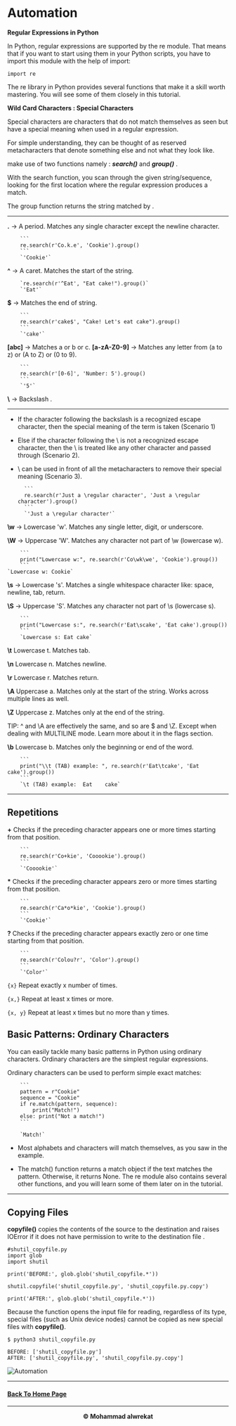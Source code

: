 # Automation

**Regular Expressions in Python**

In Python, regular expressions are supported by the re module. That means that if you want to start using them in your Python scripts, you have to import this module with the help of import:

    import re
The re library in Python provides several functions that make it a skill worth mastering. You will see some of them closely in this tutorial.

**Wild Card Characters : Special Characters**

Special characters are characters that do not 
match themselves as seen but have a special 
meaning when used in a regular expression. 

For simple understanding, they can be thought of as reserved metacharacters that denote something else and not what they look like.

make use of two functions namely : ***search()*** and 
***group()*** .

With the search function, you scan through the 
given string/sequence, looking for the first 
location where the regular expression produces a 
match.

The group function returns the string matched by . 

---

**.** -> A period. Matches any single character except the newline character.

        ```
        re.search(r'Co.k.e', 'Cookie').group()
        ```
        `'Cookie'`

**^** -> A caret. Matches the start of the string.

        `re.search(r'^Eat', "Eat cake!").group()`
        `'Eat'`

**$** -> Matches the end of string.

        ```
        re.search(r'cake$', "Cake! Let's eat cake").group()
        ```
        `'cake'`

**\[abc\]** ->  Matches a or b or c.
**\[a-zA-Z0-9\]** ->  Matches any letter from (a to z) or (A to Z) or (0 to 9).

        ```
        re.search(r'[0-6]', 'Number: 5').group()
        ```
        `'5'`

**\\** ->  Backslash .

---
- If the character following the backslash is a recognized escape character, then the special meaning of the term is taken (Scenario 1)
- Else if the character following the \ is not a recognized escape character, then the \ is treated like any other character and passed through (Scenario 2).
- \ can be used in front of all the metacharacters to remove their special meaning (Scenario 3).

        ```
        re.search(r'Just a \regular character', 'Just a \regular character').group()
        ```
        `'Just a \regular character'`

**\w** ->  Lowercase 'w'. Matches any single letter, digit, or underscore.

**\W** -> Uppercase 'W'. Matches any character not part of \w (lowercase w).

        ```
        print("Lowercase w:", re.search(r'Co\wk\we', 'Cookie').group())
        ```
    `Lowercase w: Cookie`

**\s** -> Lowercase 's'. Matches a single whitespace character like: space, newline, tab, return.

**\S** -> Uppercase 'S'. Matches any character not part of \s (lowercase s).

        ```
        print("Lowercase s:", re.search(r'Eat\scake', 'Eat cake').group())
        ```
        `Lowercase s: Eat cake`

**\t** Lowercase t. Matches tab.

**\n** Lowercase n. Matches newline.

**\r** Lowercase r. Matches return.

**\A** Uppercase a. Matches only at the start of the string. Works across multiple lines as well.

**\Z** Uppercase z. Matches only at the end of the string.

TIP: ^ and \A are effectively the same, and so are $ and \Z. Except when dealing with MULTILINE mode. Learn more about it in the flags section.

**\b** Lowercase b. Matches only the beginning or end of the word.

        ```
        print("\\t (TAB) example: ", re.search(r'Eat\tcake', 'Eat    cake').group())
        ```
        `\t (TAB) example:  Eat    cake`

---
## Repetitions

**\+** Checks if the preceding character appears one or more times starting from that position.

        ```
        re.search(r'Co+kie', 'Cooookie').group()
        ```
        `'Cooookie'`

**\*** Checks if the preceding character appears zero or more times starting from that position.

        ```
        re.search(r'Ca*o*kie', 'Cookie').group()
        ```
        `'Cookie'`

**?** Checks if the preceding character appears exactly zero or one time starting from that position.

        ```
        re.search(r'Colou?r', 'Color').group()
        ```
        `'Color'`

`{x}` Repeat exactly x number of times.

`{x,}` Repeat at least x times or more.

`{x, y}` Repeat at least x times but no more than y times.


## Basic Patterns: Ordinary Characters

You can easily tackle many basic patterns in Python using ordinary characters. Ordinary characters are the simplest regular expressions.

Ordinary characters can be used to perform simple exact matches:

        ```
        pattern = r"Cookie"
        sequence = "Cookie"
        if re.match(pattern, sequence):
            print("Match!")
        else: print("Not a match!")
        ```

        `Match!`

- Most alphabets and characters will match themselves, as you saw in the example.

- The match() function returns a match object if the text matches the pattern. Otherwise, it returns None. The re module also contains several other functions, and you will learn some of them later on in the tutorial.

---
## Copying Files
**copyfile()** copies the contents of the source to the destination and raises IOError if it does not have permission to write to the destination file .

    #shutil_copyfile.py
    import glob
    import shutil

    print('BEFORE:', glob.glob('shutil_copyfile.*'))

    shutil.copyfile('shutil_copyfile.py', 'shutil_copyfile.py.copy')

    print('AFTER:', glob.glob('shutil_copyfile.*'))

Because the function opens the input file for reading, regardless of its type, special files (such as Unix device nodes) cannot be copied as new special files with **copyfile()**.

    $ python3 shutil_copyfile.py

    BEFORE: ['shutil_copyfile.py']
    AFTER: ['shutil_copyfile.py', 'shutil_copyfile.py.copy']

![Automation](https://jit.at/wp-content/uploads/2020/05/3.jpg)


---
#### [Back To Home Page](https://mhmadwrekat.github.io/reading-notes)

---
<b>
<p align="center">
© Mohammad alwrekat
</p>